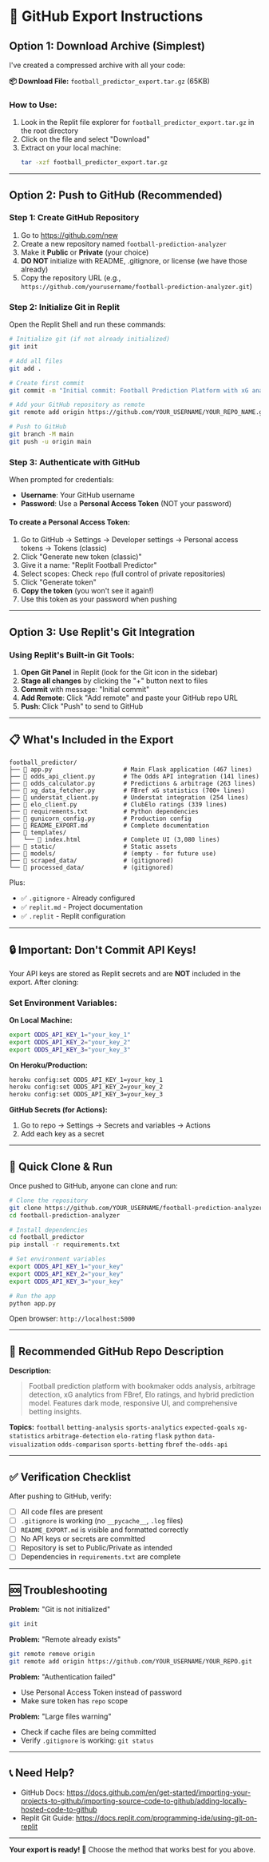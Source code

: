 # 🚀 GitHub Export Instructions

## Option 1: Download Archive (Simplest)

I've created a compressed archive with all your code:

**📦 Download File:** `football_predictor_export.tar.gz` (65KB)

### How to Use:
1. Look in the Replit file explorer for `football_predictor_export.tar.gz` in the root directory
2. Click on the file and select "Download"
3. Extract on your local machine:
   ```bash
   tar -xzf football_predictor_export.tar.gz
   ```

---

## Option 2: Push to GitHub (Recommended)

### Step 1: Create GitHub Repository

1. Go to https://github.com/new
2. Create a new repository named `football-prediction-analyzer`
3. Make it **Public** or **Private** (your choice)
4. **DO NOT** initialize with README, .gitignore, or license (we have those already)
5. Copy the repository URL (e.g., `https://github.com/yourusername/football-prediction-analyzer.git`)

### Step 2: Initialize Git in Replit

Open the Replit Shell and run these commands:

```bash
# Initialize git (if not already initialized)
git init

# Add all files
git add .

# Create first commit
git commit -m "Initial commit: Football Prediction Platform with xG analytics and Elo ratings"

# Add your GitHub repository as remote
git remote add origin https://github.com/YOUR_USERNAME/YOUR_REPO_NAME.git

# Push to GitHub
git branch -M main
git push -u origin main
```

### Step 3: Authenticate with GitHub

When prompted for credentials:
- **Username**: Your GitHub username
- **Password**: Use a **Personal Access Token** (NOT your password)

#### To create a Personal Access Token:
1. Go to GitHub → Settings → Developer settings → Personal access tokens → Tokens (classic)
2. Click "Generate new token (classic)"
3. Give it a name: "Replit Football Predictor"
4. Select scopes: Check `repo` (full control of private repositories)
5. Click "Generate token"
6. **Copy the token** (you won't see it again!)
7. Use this token as your password when pushing

---

## Option 3: Use Replit's Git Integration

### Using Replit's Built-in Git Tools:

1. **Open Git Panel** in Replit (look for the Git icon in the sidebar)
2. **Stage all changes** by clicking the "+" button next to files
3. **Commit** with message: "Initial commit"
4. **Add Remote**: Click "Add remote" and paste your GitHub repo URL
5. **Push**: Click "Push" to send to GitHub

---

## 📋 What's Included in the Export

```
football_predictor/
├── 📄 app.py                    # Main Flask application (467 lines)
├── 📄 odds_api_client.py        # The Odds API integration (141 lines)
├── 📄 odds_calculator.py        # Predictions & arbitrage (263 lines)
├── 📄 xg_data_fetcher.py        # FBref xG statistics (700+ lines)
├── 📄 understat_client.py       # Understat integration (254 lines)
├── 📄 elo_client.py             # ClubElo ratings (339 lines)
├── 📄 requirements.txt          # Python dependencies
├── 📄 gunicorn_config.py        # Production config
├── 📄 README_EXPORT.md          # Complete documentation
├── 📁 templates/
│   └── 📄 index.html            # Complete UI (3,080 lines)
├── 📁 static/                   # Static assets
├── 📁 models/                   # (empty - for future use)
├── 📁 scraped_data/             # (gitignored)
└── 📁 processed_data/           # (gitignored)
```

Plus:
- ✅ `.gitignore` - Already configured
- ✅ `replit.md` - Project documentation
- ✅ `.replit` - Replit configuration

---

## 🔒 Important: Don't Commit API Keys!

Your API keys are stored as Replit secrets and are **NOT** included in the export. After cloning:

### Set Environment Variables:

**On Local Machine:**
```bash
export ODDS_API_KEY_1="your_key_1"
export ODDS_API_KEY_2="your_key_2"
export ODDS_API_KEY_3="your_key_3"
```

**On Heroku/Production:**
```bash
heroku config:set ODDS_API_KEY_1=your_key_1
heroku config:set ODDS_API_KEY_2=your_key_2
heroku config:set ODDS_API_KEY_3=your_key_3
```

**GitHub Secrets (for Actions):**
1. Go to repo → Settings → Secrets and variables → Actions
2. Add each key as a secret

---

## 🎯 Quick Clone & Run

Once pushed to GitHub, anyone can clone and run:

```bash
# Clone the repository
git clone https://github.com/YOUR_USERNAME/football-prediction-analyzer.git
cd football-prediction-analyzer

# Install dependencies
cd football_predictor
pip install -r requirements.txt

# Set environment variables
export ODDS_API_KEY_1="your_key"
export ODDS_API_KEY_2="your_key"
export ODDS_API_KEY_3="your_key"

# Run the app
python app.py
```

Open browser: `http://localhost:5000`

---

## 📝 Recommended GitHub Repo Description

**Description:**
> Football prediction platform with bookmaker odds analysis, arbitrage detection, xG analytics from FBref, Elo ratings, and hybrid prediction model. Features dark mode, responsive UI, and comprehensive betting insights.

**Topics:**
`football` `betting-analysis` `sports-analytics` `expected-goals` `xg-statistics` `arbitrage-detection` `elo-rating` `flask` `python` `data-visualization` `odds-comparison` `sports-betting` `fbref` `the-odds-api`

---

## ✅ Verification Checklist

After pushing to GitHub, verify:

- [ ] All code files are present
- [ ] `.gitignore` is working (no `__pycache__`, `.log` files)
- [ ] `README_EXPORT.md` is visible and formatted correctly
- [ ] No API keys or secrets are committed
- [ ] Repository is set to Public/Private as intended
- [ ] Dependencies in `requirements.txt` are complete

---

## 🆘 Troubleshooting

**Problem:** "Git is not initialized"
```bash
git init
```

**Problem:** "Remote already exists"
```bash
git remote remove origin
git remote add origin https://github.com/YOUR_USERNAME/YOUR_REPO.git
```

**Problem:** "Authentication failed"
- Use Personal Access Token instead of password
- Make sure token has `repo` scope

**Problem:** "Large files warning"
- Check if cache files are being committed
- Verify `.gitignore` is working: `git status`

---

## 📞 Need Help?

- GitHub Docs: https://docs.github.com/en/get-started/importing-your-projects-to-github/importing-source-code-to-github/adding-locally-hosted-code-to-github
- Replit Git Guide: https://docs.replit.com/programming-ide/using-git-on-replit

---

**Your export is ready! 🎉**
Choose the method that works best for you above.
